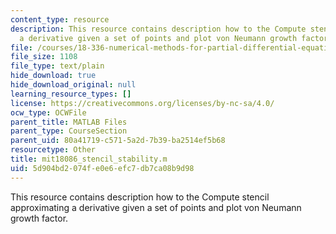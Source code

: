 ```yaml
---
content_type: resource
description: This resource contains description how to the Compute stencil approximating
  a derivative given a set of points and plot von Neumann growth factor.
file: /courses/18-336-numerical-methods-for-partial-differential-equations-spring-2009/5d904bd2074fe0e6efc7db7ca08b9d98_mit18086_stencil_stability.m
file_size: 1108
file_type: text/plain
hide_download: true
hide_download_original: null
learning_resource_types: []
license: https://creativecommons.org/licenses/by-nc-sa/4.0/
ocw_type: OCWFile
parent_title: MATLAB Files
parent_type: CourseSection
parent_uid: 80a41719-c571-5a2d-7b39-ba2514ef5b68
resourcetype: Other
title: mit18086_stencil_stability.m
uid: 5d904bd2-074f-e0e6-efc7-db7ca08b9d98
---
```

This resource contains description how to the Compute stencil approximating a derivative given a set of points and plot von Neumann growth factor.
